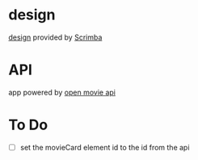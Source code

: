 # design
[design](https://www.figma.com/file/jhFRdFIdHpRxsDznNXtpXw/Movie-Watchlist) provided by [Scrimba](https://scrimba.com/learn/frontend/solo-project-movie-watchlist-co0a24985872b20458f37bc22)

# API
app powered by [open movie api](https://www.omdbapi.com/)

# To Do
- [ ] set the movieCard element id to the id from the api